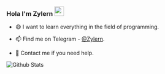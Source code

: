 ### Hola I'm Zylern <img src="https://media.giphy.com/media/hvRJCLFzcasrR4ia7z/giphy.gif" width="25px">

- 😅 I want to learn everything in the field of programming.

- 📫 Find me on Telegram - [@Zylern](https://t.me/Zylern).

- 🤗 Contact me if you need help.

![Github Stats](https://github-readme-stats.vercel.app/api?username=Zylern&theme=buefy&show_icons=true)
